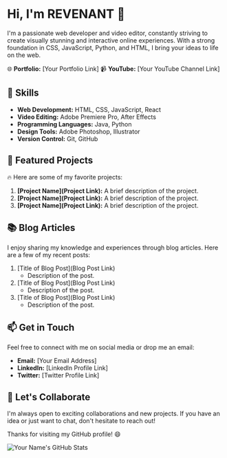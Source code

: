 <!-- Your Name -->
# Hi, I'm REVENANT 👋

I'm a passionate web developer and video editor, constantly striving to create visually stunning and interactive online experiences. With a strong foundation in CSS, JavaScript, Python, and HTML, I bring your ideas to life on the web.

🌐 **Portfolio:** [Your Portfolio Link]
📹 **YouTube:** [Your YouTube Channel Link]

## 🚀 Skills

- **Web Development:** HTML, CSS, JavaScript, React
- **Video Editing:** Adobe Premiere Pro, After Effects
- **Programming Languages:** Java, Python
- **Design Tools:** Adobe Photoshop, Illustrator
- **Version Control:** Git, GitHub

## 🎥 Featured Projects

🔥 Here are some of my favorite projects:

1. **[Project Name](Project Link):** A brief description of the project.
2. **[Project Name](Project Link):** A brief description of the project.
3. **[Project Name](Project Link):** A brief description of the project.

## 📚 Blog Articles

I enjoy sharing my knowledge and experiences through blog articles. Here are a few of my recent posts:

1. [Title of Blog Post](Blog Post Link)
   - Description of the post.
2. [Title of Blog Post](Blog Post Link)
   - Description of the post.
3. [Title of Blog Post](Blog Post Link)
   - Description of the post.

## 📫 Get in Touch

Feel free to connect with me on social media or drop me an email:

- **Email:** [Your Email Address]
- **LinkedIn:** [LinkedIn Profile Link]
- **Twitter:** [Twitter Profile Link]

## 🌟 Let's Collaborate

I'm always open to exciting collaborations and new projects. If you have an idea or just want to chat, don't hesitate to reach out!

Thanks for visiting my GitHub profile! 😄

![Your Name's GitHub Stats](https://github-readme-stats.vercel.app/api?username=your-username&show_icons=true)
